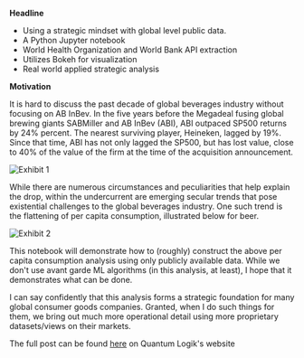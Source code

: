 **Headline**
- Using a strategic mindset with global level public data.
- A Python Jupyter notebook 
- World Health Organization and World Bank API extraction  
- Utilizes Bokeh for visualization
- Real world applied strategic analysis

**Motivation**

It is hard to discuss the past decade of global beverages industry without focusing on AB InBev. In the five years before the Megadeal fusing global brewing giants SABMiller and AB InBev (ABI), ABI outpaced SP500 returns by 24% percent. The nearest surviving player, Heineken, lagged by 19%. Since that time, ABI has not only lagged the SP500, but has lost value, close to 40% of the value of the firm at the time of the acquisition announcement.

![Exhibit 1](https://user-images.githubusercontent.com/13277597/120051491-b1fcb500-bfd5-11eb-8ad8-bbe7c95c62f8.png)

While there are numerous circumstances and peculiarities that help explain the drop, within the undercurrent are emerging secular trends that pose existential challenges to the global beverages industry. One such trend is the flattening of per capita consumption, illustrated below for beer. 


 ![Exhibit 2](https://user-images.githubusercontent.com/13277597/120051681-6dbde480-bfd6-11eb-9735-f60bd38bd0d1.png)

This notebook will demonstrate how to (roughly) construct the above per capita consumption analysis using only publicly available data. While we don't use avant garde ML algorithms (in this analysis, at least), I hope that it demonstrates what can be done.

I can say confidently that this analysis forms a strategic foundation for many global consumer goods companies. Granted, when I do such things for them, we bring out much more operational detail using more proprietary datasets/views on their markets.

The full post can be found [here](https://quantumlogik.com/2021/05/28/qlc-perspectives-the-five-existential-challenges-to-global-beverages/) on Quantum Logik's website
